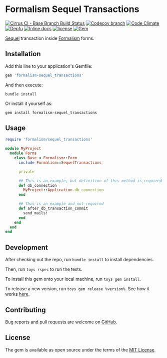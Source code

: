 # Formalism Sequel Transactions

[![Cirrus CI - Base Branch Build Status](https://img.shields.io/cirrus/github/AlexWayfer/formalism-sequel_transactions?style=flat-square)](https://cirrus-ci.com/github/AlexWayfer/formalism-sequel_transactions)
[![Codecov branch](https://img.shields.io/codecov/c/github/AlexWayfer/formalism-sequel_transactions/master.svg?style=flat-square)](https://codecov.io/gh/AlexWayfer/formalism-sequel_transactions)
[![Code Climate](https://img.shields.io/codeclimate/maintainability/AlexWayfer/formalism-sequel_transactions.svg?style=flat-square)](https://codeclimate.com/github/AlexWayfer/formalism-sequel_transactions)
[![Depfu](https://img.shields.io/depfu/AlexWayfer/benchmark_toys?style=flat-square)](https://depfu.com/repos/github/AlexWayfer/formalism-sequel_transactions)
[![Inline docs](https://inch-ci.org/github/AlexWayfer/formalism-sequel_transactions.svg?branch=master)](https://inch-ci.org/github/AlexWayfer/formalism-sequel_transactions)
[![license](https://img.shields.io/github/license/AlexWayfer/formalism-sequel_transactions.svg?style=flat-square)](https://github.com/AlexWayfer/formalism-sequel_transactions/blob/master/LICENSE.txt)
[![Gem](https://img.shields.io/gem/v/formalism-sequel_transactions.svg?style=flat-square)](https://rubygems.org/gems/formalism-sequel_transactions)

[Sequel](https://sequel.jeremyevans.net/) transaction
inside [Formalism](https://github.com/AlexWayfer/formalism) forms.

## Installation

Add this line to your application's Gemfile:

```ruby
gem 'formalism-sequel_transactions'
```

And then execute:

```shell
bundle install
```

Or install it yourself as:

```shell
gem install formalism-sequel_transactions
```

## Usage

```ruby
require 'formalism/sequel_transactions'

module MyProject
  module Forms
    class Base < Formalism::Form
      include Formalism::SequelTransactions

      private

      ## This is an example, but definition of this method is required
      def db_connection
        MyProject::Application.db_connection
      end

      ## This is an example and not required
      def after_db_transaction_commit
        send_mails!
      end
    end
  end
end
```

## Development

After checking out the repo, run `bundle install` to install dependencies.

Then, run `toys rspec` to run the tests.

To install this gem onto your local machine, run `toys gem install`.

To release a new version, run `toys gem release %version%`.
See how it works [here](https://github.com/AlexWayfer/gem_toys#release).

## Contributing

Bug reports and pull requests are welcome on [GitHub](https://github.com/AlexWayfer/formalism-sequel_transactions).

## License

The gem is available as open source under the terms of the
[MIT License](https://opensource.org/licenses/MIT).
